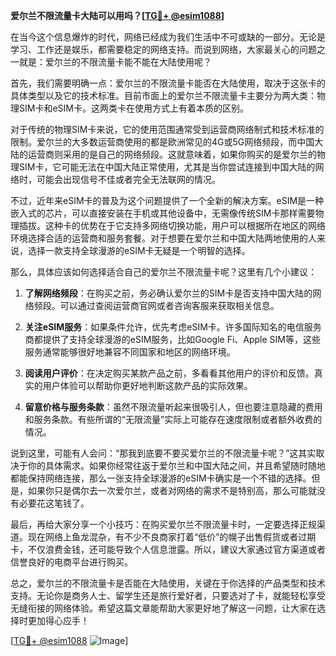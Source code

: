 **爱尔兰不限流量卡大陆可以用吗？[[TG💪+ @esim1088](https://t.me/s/esim1088)]**

在当今这个信息爆炸的时代，网络已经成为我们生活中不可或缺的一部分。无论是学习、工作还是娱乐，都需要稳定的网络支持。而说到网络，大家最关心的问题之一就是：爱尔兰的不限流量卡能不能在大陆使用呢？

首先，我们需要明确一点：爱尔兰的不限流量卡能否在大陆使用，取决于这张卡的具体类型以及它的技术标准。目前市面上的爱尔兰不限流量卡主要分为两大类：物理SIM卡和eSIM卡。这两类卡在使用方式上有着本质的区别。

对于传统的物理SIM卡来说，它的使用范围通常受到运营商网络制式和技术标准的限制。爱尔兰的大多数运营商使用的都是欧洲常见的4G或5G网络频段，而中国大陆的运营商则采用的是自己的网络频段。这就意味着，如果你购买的是爱尔兰的物理SIM卡，它可能无法在中国大陆正常使用，尤其是当你尝试连接到中国大陆的网络时，可能会出现信号不佳或者完全无法联网的情况。

不过，近年来eSIM卡的普及为这个问题提供了一个全新的解决方案。eSIM是一种嵌入式的芯片，可以直接安装在手机或其他设备中，无需像传统SIM卡那样需要物理插拔。这种卡的优势在于它支持多网络切换功能，用户可以根据所在地区的网络环境选择合适的运营商和服务套餐。对于想要在爱尔兰和中国大陆两地使用的人来说，选择一款支持全球漫游的eSIM卡无疑是一个明智的选择。

那么，具体应该如何选择适合自己的爱尔兰不限流量卡呢？这里有几个小建议：

1. **了解网络频段**：在购买之前，务必确认爱尔兰的SIM卡是否支持中国大陆的网络频段。可以通过查阅运营商官网或者咨询客服来获取相关信息。
   
2. **关注eSIM服务**：如果条件允许，优先考虑eSIM卡。许多国际知名的电信服务商都提供了支持全球漫游的eSIM服务，比如Google Fi、Apple SIM等，这些服务通常能够很好地兼容不同国家和地区的网络环境。

3. **阅读用户评价**：在决定购买某款产品之前，多看看其他用户的评价和反馈。真实的用户体验可以帮助你更好地判断这款产品的实际效果。

4. **留意价格与服务条款**：虽然不限流量听起来很吸引人，但也要注意隐藏的费用和服务条款。有些所谓的“无限流量”实际上可能存在速度限制或者额外收费的情况。

说到这里，可能有人会问：“那我到底要不要买爱尔兰的不限流量卡呢？”这其实取决于你的具体需求。如果你经常往返于爱尔兰和中国大陆之间，并且希望随时随地都能保持网络连接，那么一张支持全球漫游的eSIM卡确实是一个不错的选择。但是，如果你只是偶尔去一次爱尔兰，或者对网络的需求不是特别高，那么可能就没有必要花这笔钱了。

最后，再给大家分享一个小技巧：在购买爱尔兰不限流量卡时，一定要选择正规渠道。现在网络上鱼龙混杂，有不少不良商家打着“低价”的幌子出售假货或者过期卡，不仅浪费金钱，还可能导致个人信息泄露。所以，建议大家通过官方渠道或者信誉良好的电商平台进行购买。

总之，爱尔兰的不限流量卡是否能在大陆使用，关键在于你选择的产品类型和技术支持。无论你是商务人士、留学生还是旅行爱好者，只要选对了卡，就能轻松享受无缝衔接的网络体验。希望这篇文章能帮助大家更好地了解这一问题，让大家在选择时更加得心应手！

[[TG💪+ @esim1088](https://t.me/s/esim1088) ![Image](https://i.postimg.cc/4NQfJmqS/Snipaste-2025-05-13-00-14-12.png)]